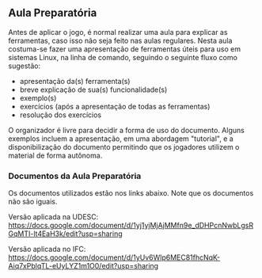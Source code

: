 ## Aula Preparatória

Antes de aplicar o jogo, é normal realizar uma aula para explicar as ferramentas, caso isso não seja feito nas aulas regulares. Nesta aula costuma-se fazer uma apresentação de ferramentas úteis para uso em sistemas Linux, na linha de comando, seguindo o seguinte fluxo como sugestão: 
- apresentação da(s) ferramenta(s)
- breve explicação de sua(s) funcionalidade(s)
- exemplo(s)
- exercícios (após a apresentação de todas as ferramentas)
- resolução dos exercícios

O organizador é livre para decidir a forma de uso do documento. Alguns exemplos incluem a apresentação, em uma abordagem "tutorial", e a disponibilização do documento permitindo que os jogadores utilizem o material de forma autônoma.

### Documentos da Aula Preparatória

Os documentos utilizados estão nos links abaixo. Note que os documentos não são iguais.

Versão aplicada na UDESC:
https://docs.google.com/document/d/1yj1yjMjAjMMfn9e_dDHPcnNwbLgsRGqMTI-lt4EaH3k/edit?usp=sharing

Versão aplicada no IFC:
https://docs.google.com/document/d/1yUv6Wlp6MEC81fhcNqK-Aiq7xPblqTL-eUyLYZ1m1O0/edit?usp=sharing
